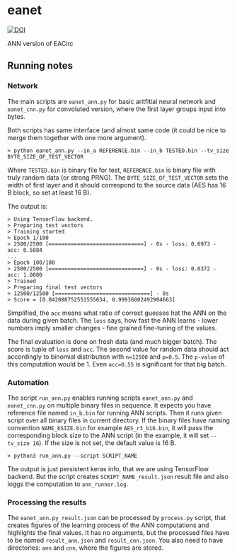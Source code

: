 # eanet
[![DOI](https://zenodo.org/badge/82204773.svg)](https://zenodo.org/badge/latestdoi/82204773)

ANN version of EACirc

## Running notes

### Network

The main scripts are `eanet_ann.py` for basic aritfitial neural network and `eanet_cnn.py` for convoluted version, where the first layer groups input into bytes.

Both scripts has same interface (and almost same code (it could be nice to merge them together with one more argument).

```
> python eanet_ann.py --in_a REFERENCE.bin --in_b TESTED.bin --tv_size BYTE_SIZE_OF_TEST_VECTOR
```

Where `TESTED.bin` is binary file for test, `REFERENCE.bin` is binary file with truly random data (or strong PRNG). The `BYTE_SIZE_OF_TEST_VECTOR` sets the width of first layer and it should correspond to the source data (AES has 16 B block, so set at least 16 B).

The output is:

```
> Using TensorFlow backend.
> Preparing test vectors
> Training started
> Epoch 1/100
> 2500/2500 [==============================] - 0s - loss: 0.6973 - acc: 0.5084
...
> Epoch 100/100
> 2500/2500 [==============================] - 0s - loss: 0.0372 - acc: 1.0000     
> Trained
> Preparing final test vectors
> 12500/12500 [==============================] - 0s
> Score = [0.042080752551555634, 0.99936002492904663]
```

Simplified, the `acc` means what ratio of correct guesses hat the ANN on the data during given batch. The `loss` says, how fast the ANN learns - lower numbers imply smaller changes - fine grained fine-tuning of the values.

The final evaluation is done on fresh data (and much bigger batch). The score is tuple of `loss` and `acc`. The second value for random data should act accordingly to binomial distribution with `n=12500` and `p=0.5`. The `p-value` of this computation would be 1. Even `acc=0.55` is significant for that big batch.

### Automation

The script `run_ann.py` enables running scripts `eanet_ann.py` and `eanet_cnn.py` on multiple binary files in sequence. It expects you have reference file named `in_b.bin` for running ANN scripts. Then it runs given script over all binary files in current directory. If the binary files have naming convention `NAME_bSIZE.bin` for example `AES_r3_b16.bin`, it will pass the corresponding block size to the ANN script (in the example, it will set `--tv_size 16`). If the size is not set, the default value is 16 B.

```
> python3 run_ann.py --script SCRIPT_NAME
```

The output is just persistent keras info, that we are using TensorFlow backend. But the script creates `SCRIPT_NAME_result.json` result file and also loggs the computation to `ann_runner.log`.

### Processing the results

The `eanet_ann.py_result.json` can be processed by `process.py` script, that creates figures of the learning process of the ANN computations and highlights the final values. It has no arguments, but the processed files have to be named `result_ann.json` and `result_cnn.json`. You also need to have directories: `ann` and `cnn`, where the figures are stored.

